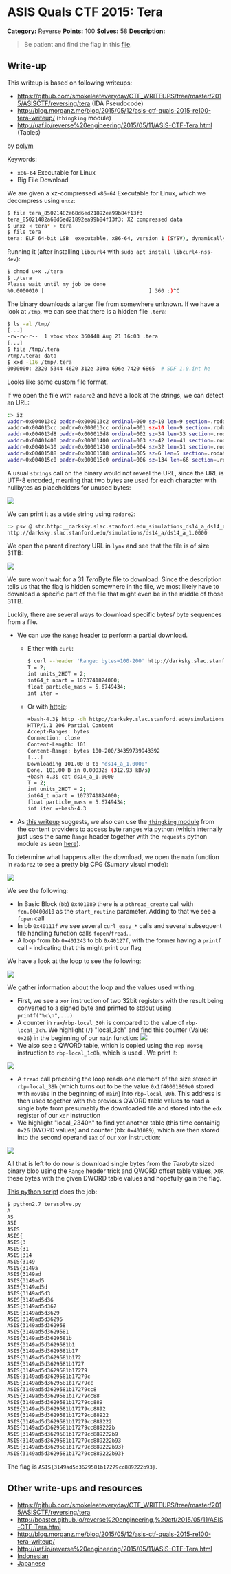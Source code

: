 # ASIS Quals CTF 2015: Tera

**Category:** Reverse
**Points:** 100
**Solves:** 58
**Description:**

> Be patient and find the flag in this [file](http://tasks.asis-ctf.ir/tera_85021482a68d6ed21892ea99b84f13f3).

## Write-up

This writeup is based on following writeups:

* <https://github.com/smokeleeteveryday/CTF_WRITEUPS/tree/master/2015/ASISCTF/reversing/tera> (IDA Pseudocode)
* <http://blog.morganz.me/blog/2015/05/12/asis-ctf-quals-2015-re100-tera-writeup/> (`thingking` module)
* <http://uaf.io/reverse%20engineering/2015/05/11/ASIS-CTF-Tera.html> (Tables)

by [polym](https://github.com/abpolym)

Keywords:

* `x86-64` Executable for Linux
* Big File Download

We are given a xz-compressed `x86-64` Executable for Linux, which we decompress using `unxz`:

```bash
$ file tera_85021482a68d6ed21892ea99b84f13f3 
tera_85021482a68d6ed21892ea99b84f13f3: XZ compressed data
$ unxz < tera* > tera
$ file tera
tera: ELF 64-bit LSB  executable, x86-64, version 1 (SYSV), dynamically linked (uses shared libs), for GNU/Linux 2.6.32, BuildID[sha1]=3cb129969996a7a51be0a179eb61f0d02607df6b, stripped
```

Running it (after installing `libcurl4` with `sudo apt install libcurl4-nss-dev`):

```bash
$ chmod u+x ./tera 
$ ./tera 
Please wait until my job be done 
%0.0000010 [                                  ] 360 :)^C
```

The binary downloads a larger file from somewhere unknown.
If we have a look at `/tmp`, we can see that there is a hidden file `.tera`:

```bash
$ ls -al /tmp/
[...]
-rw-rw-r--  1 vbox vbox 360448 Aug 21 16:03 .tera
[...]
$ file /tmp/.tera 
/tmp/.tera: data
$ xxd -l16 /tmp/.tera 
0000000: 2320 5344 4620 312e 300a 696e 7420 6865  # SDF 1.0.int he
```

Looks like some custom file format.

If we open the file with `radare2` and have a look at the strings, we can detect an URL:

```bash
:> iz
vaddr=0x004013c2 paddr=0x000013c2 ordinal=000 sz=10 len=9 section=.rodata type=ascii string=\r%%%.7f [
vaddr=0x004013cc paddr=0x000013cc ordinal=001 sz=10 len=9 section=.rodata type=ascii string=] %lld :)
vaddr=0x004013d8 paddr=0x000013d8 ordinal=002 sz=34 len=33 section=.rodata type=ascii string=Please wait until my job be done 
vaddr=0x00401400 paddr=0x00001400 ordinal=003 sz=42 len=41 section=.rodata type=ascii string=Error - pthread_create() return code: %d\n
vaddr=0x00401430 paddr=0x00001430 ordinal=004 sz=32 len=31 section=.rodata type=ascii string=Please check your connection :)
vaddr=0x00401588 paddr=0x00001588 ordinal=005 sz=6 len=5 section=.rodata type=ascii string=ADcu=
vaddr=0x004015c0 paddr=0x000015c0 ordinal=006 sz=134 len=66 section=.rodata type=wide string=http://darksky.slac.stanford.edu/simulations/ds14_a/ds14_a_1.0000\n
```

A usual `strings` call on the binary would not reveal the URL, since the URL is UTF-8 encoded, meaning that two bytes are used for each character with nullbytes as placeholders for unused bytes:

![](./utf8string.png)

We can print it as a `wide` string using `radare2`:

```bash
:> psw @ str.http:__darksky.slac.stanford.edu_simulations_ds14_a_ds14_a_1.0000_n 
http://darksky.slac.stanford.edu/simulations/ds14_a/ds14_a_1.0000
```

We open the parent directory URL in `lynx` and see that the file is of size 31TB:

![](./lynx.png)

We sure won't wait for a 31 *Tera*Byte file to download.
Since the description tells us that the flag is hidden somewhere in the file, we most likely have to download a specific part of the file that might even be in the middle of those 31TB.

Luckily, there are several ways to download specific bytes/ byte sequences from a file.

* We can use the `Range` header to perform a partial download.
  * Either with `curl`:

    ```bash
    $ curl --header 'Range: bytes=100-200' http://darksky.slac.stanford.edu/simulations/ds14_a/ds14_a_1.0000 && echo
    T = 2;
    int units_2HOT = 2;
    int64_t npart = 1073741824000;
    float particle_mass = 5.6749434;
    int iter =
    ```

  * Or with [httpie](https://github.com/jkbrzt/httpie):

    ```bash
    +bash-4.3$ http -dh http://darksky.slac.stanford.edu/simulations/ds14_a/ds14_a_1.0000 'Range: bytes=100-200'
    HTTP/1.1 206 Partial Content
    Accept-Ranges: bytes
    Connection: close
    Content-Length: 101
    Content-Range: bytes 100-200/34359739943392
    [...]
    Downloading 101.00 B to "ds14_a_1.0000"
    Done. 101.00 B in 0.00032s (312.93 kB/s)
    +bash-4.3$ cat ds14_a_1.0000 
    T = 2;
    int units_2HOT = 2;
    int64_t npart = 1073741824000;
    float particle_mass = 5.6749434;
    int iter =+bash-4.3
    ```

* As [this writeup](http://blog.morganz.me/blog/2015/05/12/asis-ctf-quals-2015-re100-tera-writeup/) suggests, we also can use the [`thingking` module](https://bitbucket.org/darkskysims/data_release#markdown-header-python-based-exploration) from the content providers to access byte ranges via python (which internally just uses the same `Range` header together with the `requests` python module as seen [here](https://bitbucket.org/zeropy/thingking/src/965cdb7c1a7cf010b2742b0b2f983d0007703501/thingking/arbitrary_page.py?at=default&fileviewer=file-view-default)).

To determine what happens after the download, we open the `main` function in `radare2` to see a pretty big CFG (Sumary visual mode):

![](./main.png)

We see the following:

* In Basic Block (`bb`) `0x401089` there is a `pthread_create` call with `fcn.00400d10` as the `start_routine` parameter. Adding to that we see a `fopen` call
* In bb `0x40111f` we see several `curl_easy_*` calls and several subsequent file handling function calls `fopen`/`fread`...
* A loop from bb `0x401243` to bb `0x40127f`, with the former having a `printf` call - indicating that this might print our flag

We have a look at the loop to see the following:

![](./loop.png)

We gather information about the loop and the values used withing:

* First, we see a `xor` instruction of two 32bit registers with the result being converted to a signed byte and printed to stdout using `printf("%c\n",...)`
* A counter in `rax`/`rbp-local_30h` is compared to the value of `rbp-local_3ch`. We highlight (`/`) "local_3ch" and find this counter (Value: `0x26`) in the beginning of our `main` function: ![](./local_3ch.png)
* We also see a QWORD table, which is copied using the `rep movsq` instruction to `rbp-local_1c0h`, which is used . We print it:

![](./0x401480.png)
* A `fread` call preceding the loop reads one element of the size stored in `rbp-local_38h` (which turns out to be the value `0x1f40001809e0` stored with `movabs` in the beginning of `main`) into `rbp-local_80h`. This address is then used together with the previous QWORD table values to read a single byte from presumably the downloaded file and stored into the `edx` register of our `xor` instruction
* We highlight "local_2340h" to find yet another table (this time containig `0x26` DWORD values) and counter (bb: `0x401089`), which are then stored into the second operand `eax` of our `xor` instruction:

![](./0x401680.png)

All that is left to do now is download single bytes from the *Tera*byte sized binary blob using the `Range` header trick and QWORD offset table values, `XOR` these bytes with the given DWORD table values and hopefully gain the flag.

[This python script](./terasolve.py) does the job:

```bash
$ python2.7 terasolve.py
A
AS
ASI
ASIS
ASIS{
ASIS{3
ASIS{31
ASIS{314
ASIS{3149
ASIS{3149a
ASIS{3149ad
ASIS{3149ad5
ASIS{3149ad5d
ASIS{3149ad5d3
ASIS{3149ad5d36
ASIS{3149ad5d362
ASIS{3149ad5d3629
ASIS{3149ad5d36295
ASIS{3149ad5d362958
ASIS{3149ad5d3629581
ASIS{3149ad5d3629581b
ASIS{3149ad5d3629581b1
ASIS{3149ad5d3629581b17
ASIS{3149ad5d3629581b172
ASIS{3149ad5d3629581b1727
ASIS{3149ad5d3629581b17279
ASIS{3149ad5d3629581b17279c
ASIS{3149ad5d3629581b17279cc
ASIS{3149ad5d3629581b17279cc8
ASIS{3149ad5d3629581b17279cc88
ASIS{3149ad5d3629581b17279cc889
ASIS{3149ad5d3629581b17279cc8892
ASIS{3149ad5d3629581b17279cc88922
ASIS{3149ad5d3629581b17279cc889222
ASIS{3149ad5d3629581b17279cc889222b
ASIS{3149ad5d3629581b17279cc889222b9
ASIS{3149ad5d3629581b17279cc889222b93
ASIS{3149ad5d3629581b17279cc889222b93}
ASIS{3149ad5d3629581b17279cc889222b93}
```

The flag is `ASIS{3149ad5d3629581b17279cc889222b93}`.

## Other write-ups and resources

* <https://github.com/smokeleeteveryday/CTF_WRITEUPS/tree/master/2015/ASISCTF/reversing/tera>
* <http://boaster.github.io/reverse%20engineering,%20ctf/2015/05/11/ASIS-CTF-Tera.html>
* <http://blog.morganz.me/blog/2015/05/12/asis-ctf-quals-2015-re100-tera-writeup/>
* <http://uaf.io/reverse%20engineering/2015/05/11/ASIS-CTF-Tera.html>
* [Indonesian](https://github.com/rentjongteam/write-ups-2015/tree/master/asis-quals-2015/tera)
* [Japanese](http://charo-it.hatenablog.jp/entry/2015/05/12/165808)
